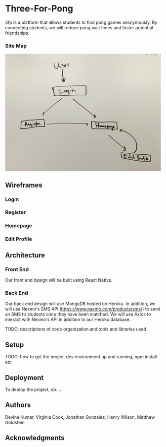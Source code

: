 # Three-For-Pong

3fp is a platform that allows students to find pong games anonymously. By connecting students, we will reduce pong wait times and foster potential friendships.

### Site Map

![](./site_map.png)

## Wireframes

### Login

### Register

### Homepage

### Edit Profile

## Architecture


### Front End

Our front end design will be built using React Native.

### Back End

Our back end design will use MongoDB hosted on Heroku.
In addition, we will use Nexmo's SMS API (https://www.nexmo.com/products/sms/) to send an SMS to students once they have been matched. We will use Axios to interact with Nexmo's API in addition to our Heroku database.

TODO:  descriptions of code organization and tools and libraries used

## Setup

TODO: how to get the project dev environment up and running, npm install etc

## Deployment

To deploy the project, do....



## Authors

Devina Kumar, Virginia Cook, Jonathan Gonzalez, Henry Wilson, Matthew Goldstein

## Acknowledgments

